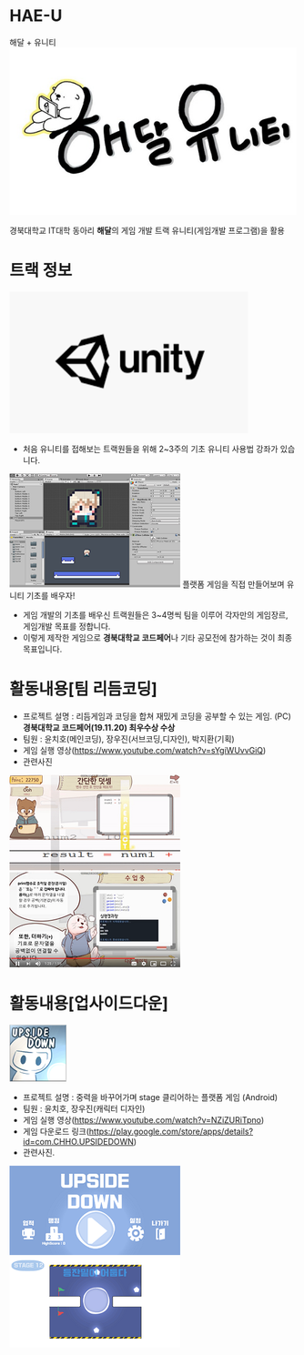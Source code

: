 # HAE-U
해달 + 유니티
![로고](fulllogo.png)

경북대학교 IT대학 동아리 **해달**의 게임 개발 트랙
유니티(게임개발 프로그램)을 활용

# 트랙 정보
![로고](Unity.PNG)
 * 처음 유니티를 접해보는 트랙원들을 위해 2~3주의 기초 유니티 사용법 강좌가 있습니다.
 
 ![로고](b1.PNG) 플랫폼 게임을 직접 만들어보며 유니티 기초를 배우자!
 
 * 게임 개발의 기초를 배우신 트랙원들은 3~4명씩 팀을 이루어 각자만의 게임장르, 게임개발 목표를 정합니다.
 * 이렇게 제작한 게임으로 **경북대학교 코드페어**나 기타 공모전에 참가하는 것이 최종 목표입니다.

# 활동내용[팀 리듬코딩]
 * 프로젝트 설명 : 리듬게임과 코딩을 합쳐 재밌게 코딩을 공부할 수 있는 게임. (PC)
 **경북대학교 코드페어(19.11.20) 최우수상 수상** 
 * 팀원 : 윤치호(메인코딩), 장우진(서브코딩,디자인), 박지환(기획)
 * 게임 실행 영상(https://www.youtube.com/watch?v=sYgiWUvvGiQ)
 * 관련사진
 
 ![로고](rc1.PNG)![로고](rc2.PNG)
 
 
# 활동내용[업사이드다운]

![로고](ud1.png)
 * 프로젝트 설명 : 중력을 바꾸어가며 stage 클리어하는 플랫폼 게임 (Android)
 * 팀원 : 윤치호, 장우진(캐릭터 디자인)
 * 게임 실행 영상(https://www.youtube.com/watch?v=NZiZURiTpno)
 * 게임 다운로드 링크(https://play.google.com/store/apps/details?id=com.CHHO.UPSIDEDOWN)
 * 관련사진.
 
 ![로고](ud2.PNG)![로고](ud3.PNG)
 
